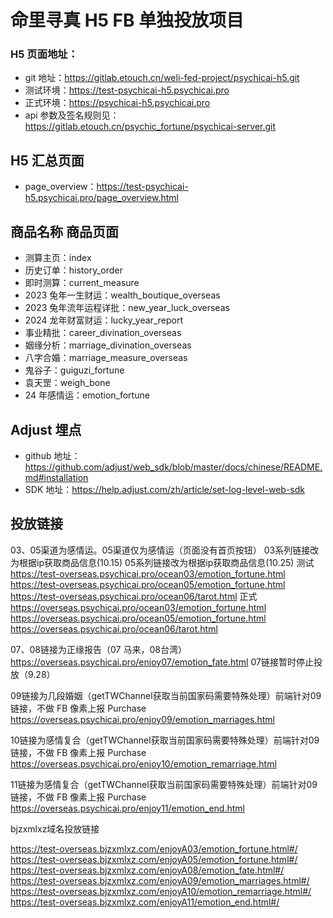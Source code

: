 <!--
 * @Author: wujiang@weli.cn
 * @Date: 2023-09-28 14:17:24
 * @LastEditors: wujiang
 * @LastEditTime: 2024-05-07 19:23:14
 * @Description:
-->

# 命里寻真 H5 FB 单独投放项目

### H5 页面地址：

- git 地址：https://gitlab.etouch.cn/weli-fed-project/psychicai-h5.git
- 测试环境：https://test-psychicai-h5.psychicai.pro
- 正式环境：https://psychicai-h5.psychicai.pro
- api 参数及签名规则见：https://gitlab.etouch.cn/psychic_fortune/psychicai-server.git

## H5 汇总页面

- page_overview：https://test-psychicai-h5.psychicai.pro/page_overview.html

## 商品名称 商品页面

- 测算主页：index
- 历史订单：history_order
- 即时测算：current_measure
- 2023 兔年一生财运：wealth_boutique_overseas
- 2023 兔年流年运程详批：new_year_luck_overseas
- 2024 龙年财富财运：lucky_year_report
- 事业精批：career_divination_overseas
- 姻缘分析：marriage_divination_overseas
- 八字合婚：marriage_measure_overseas
- 鬼谷子：guiguzi_fortune
- 袁天罡：weigh_bone
- 24 年感情运：emotion_fortune

## Adjust 埋点

- github 地址：https://github.com/adjust/web_sdk/blob/master/docs/chinese/README.md#installation
- SDK 地址：https://help.adjust.com/zh/article/set-log-level-web-sdk

## 投放链接
03、05渠道为感情运。05渠道仅为感情运（页面没有首页按钮）
03系列链接改为根据ip获取商品信息(10.15)
05系列链接改为根据ip获取商品信息(10.25)
测试
https://test-overseas.psychicai.pro/ocean03/emotion_fortune.html
https://test-overseas.psychicai.pro/ocean05/emotion_fortune.html
https://test-overseas.psychicai.pro/ocean06/tarot.html
正式
https://overseas.psychicai.pro/ocean03/emotion_fortune.html
https://overseas.psychicai.pro/ocean05/emotion_fortune.html
https://overseas.psychicai.pro/ocean06/tarot.html

07、08链接为正缘报告（07 马来，08台湾）
https://overseas.psychicai.pro/enjoy07/emotion_fate.html
07链接暂时停止投放（9.28）

09链接为几段婚姻（getTWChannel获取当前国家码需要特殊处理）前端针对09链接，不做 FB 像素上报 Purchase
https://overseas.psychicai.pro/enjoy09/emotion_marriages.html

10链接为感情复合（getTWChannel获取当前国家码需要特殊处理）前端针对09链接，不做 FB 像素上报 Purchase
https://overseas.psychicai.pro/enjoy10/emotion_remarriage.html


11链接为感情复合（getTWChannel获取当前国家码需要特殊处理）前端针对09链接，不做 FB 像素上报 Purchase
https://overseas.psychicai.pro/enjoy11/emotion_end.html


bjzxmlxz域名投放链接

https://test-overseas.bjzxmlxz.com/enjoyA03/emotion_fortune.html#/
https://test-overseas.bjzxmlxz.com/enjoyA05/emotion_fortune.html#/
https://test-overseas.bjzxmlxz.com/enjoyA08/emotion_fate.html#/
https://test-overseas.bjzxmlxz.com/enjoyA09/emotion_marriages.html#/
https://test-overseas.bjzxmlxz.com/enjoyA10/emotion_remarriage.html#/
https://test-overseas.bjzxmlxz.com/enjoyA11/emotion_end.html#/
